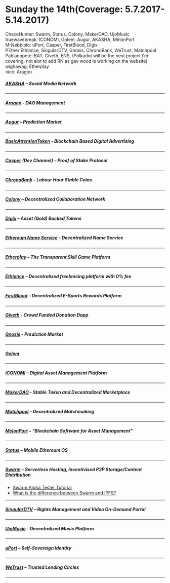 # Sunday the 14th(Coverage: 5.7.2017-5.14.2017)
 
ChaceHunter: 	Swarm, Status, Colony, MakerDAO, UjoMusic  
truewavebreak: ICONOMI, Golem, Augur, AKASHA, MelonPort   
MrNebbiolo: uPort, Casper, FirstBlood, Digix  
PΞther Ethlance, SingularDTV, Gnosis, ChronoBank, WeTrust, Matchpool  
Pablanopete: BAT, Giveth, ENS, (Polkadot will be the next project i'm covering, not alot to add RN as gav wood is working on the website)   
wighawag: Etherplay  
nico: Aragon  


##### [AKASHA](http://akasha.world/) – Social Media Network


---
##### [Aragon](http://aragon.one) - DAO Management


---
##### [Augur](https://augur.net/) – Prediction Market


---
##### [BasicAttentionToken](https://basicattentiontoken.org/) - Blockchain Based Digital Advertising


---  
##### [Casper](https://blog.ethereum.org/2015/08/01/introducing-casper-friendly-ghost/) (Dev Channel) – Proof of Stake Protocol


---
##### [ChronoBank](http://chronobank.io/) – Labour Hour Stable Coins


---
##### [Colony](http://colony.io/) – Decentralized Collaboration Network


---
##### [Digix](https://digix.io/) – Asset (Gold) Backed Tokens


---
##### [Ethereum Name Service](https://ens.codetract.io) - Decentralized Name Service


---
##### [Etherplay](http://etherplay.io) – The Transparent Skill Game Platform


---
##### [Ethlance](http://ethlance.com/) – Decentralized freelancing platform with 0% fee


---
##### [FirstBlood](https://firstblood.io/) – Decentralized E-Sports Rewards Platform


---
##### [Giveth](http://www.giveth.io/) - Crowd Funded Donation Dapp


---
##### [Gnosis](https://gnosis.pm/) - Prediction Market 


---  
##### [Golem](https://golem.network/) 


---
##### [ICONOMI](https://iconomi.net/) – Digital Asset Management Platform

---
##### [MakerDAO](http://makerdao.com/) - Stable Token and Decentralized Marketplace


---
##### [Matchpool](http://matchpool.co/) – Decentralized Matchmaking


---
##### [MelonPort](https://melonport.com/) – “Blockchain Software for Asset Management”


---
##### [Status](http://status.im/) – Mobile Ethereum OS


---
##### [Swarm](http://swarm-gateways.net/bzz:/theswarm.eth/) – Serverless Hosting, Incentivised P2P Storage/Content Distribution
- [Swarm Alpha Tester Tutorial](http://swarm-gateways.net/bzz:/d6af1cb0e90e7e14a1bcd071130ef27906f36614b9f541a05efcb0f548e50655/#02e8ec3b6faa879d6288c2b8a2f4053ac21da328a92b2dfab0e8f6be3f343a79)
- [What is the difference between Swarm and IPFS?](https://ethereum.stackexchange.com/questions/2138/what-is-the-difference-between-swarm-and-ipfs)

---
##### [SingularDTV](https://singulardtv.com/) – Rights Management and Video On-Demand Portal


---
##### [UjoMusic](https://ujomusic.com/) - Decentralized Music Platform


---  
##### [uPort](https://www.uport.me/) – Self-Sovereign Identity 


---
##### [WeTrust](https://www.wetrust.io/) – Trusted Lending Circles


---
